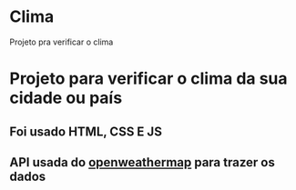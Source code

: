 # Clima
Projeto pra verificar o clima

<h1> Projeto para verificar o clima da sua cidade ou país </h1>
<h2> Foi usado HTML, CSS E JS  </h2>
<h2> API usada do <a href="https://openweathermap.org/api">openweathermap</a> para trazer os dados  </h2>
